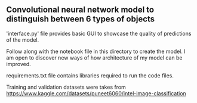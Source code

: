 ## Convolutional neural network model to distinguish between 6 types of objects ##

'interface.py' file provides basic GUI to showcase the quality of predictions of the model.

Follow along with the notebook file in this directory to create the model.
I am open to discover new ways of how architecture of my model can be improved.

requirements.txt file contains libraries required to run the code files.

Training and validation datasets were takes from https://www.kaggle.com/datasets/puneet6060/intel-image-classification

